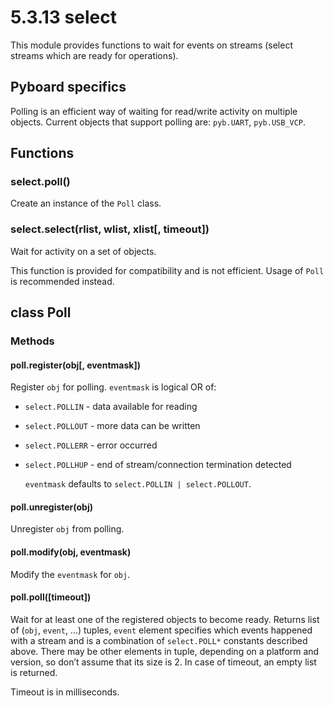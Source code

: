 # 5.3.13 select

This module provides functions to wait for events on streams \(select streams which are ready for operations\).

## Pyboard specifics

Polling is an efficient way of waiting for read/write activity on multiple objects. Current objects that support polling are: `pyb.UART`, `pyb.USB_VCP`.

## Functions

### select.poll\(\)

Create an instance of the `Poll` class.

### select.select\(rlist, wlist, xlist\[, timeout\]\)

Wait for activity on a set of objects.

This function is provided for compatibility and is not efficient. Usage of `Poll` is recommended instead.

## class Poll

### Methods

#### poll.register\(obj\[, eventmask\]\)

Register `obj` for polling. `eventmask` is logical OR of:

* `select.POLLIN` - data available for reading
* `select.POLLOUT` - more data can be written
* `select.POLLERR` - error occurred
* `select.POLLHUP` - end of stream/connection termination detected

  `eventmask` defaults to `select.POLLIN | select.POLLOUT`.

#### poll.unregister\(obj\)

Unregister `obj` from polling.

#### poll.modify\(obj, eventmask\)

Modify the `eventmask` for `obj`.

#### poll.poll\(\[timeout\]\)

Wait for at least one of the registered objects to become ready. Returns list of \(`obj`, `event`, ...\) tuples, `event` element specifies which events happened with a stream and is a combination of `select.POLL*` constants described above. There may be other elements in tuple, depending on a platform and version, so don’t assume that its size is 2. In case of timeout, an empty list is returned.

Timeout is in milliseconds.

